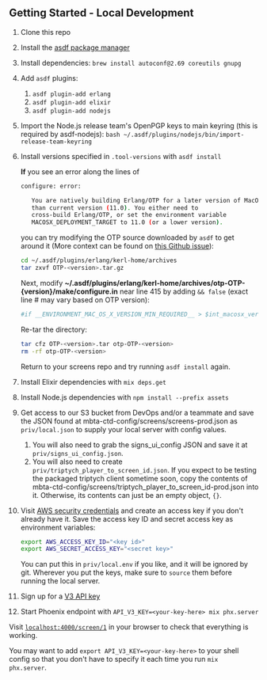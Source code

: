 ## Getting Started - Local Development

1. Clone this repo
1. Install the [asdf package manager](https://github.com/asdf-vm/asdf)
1. Install dependencies:
   `brew install autoconf@2.69 coreutils gnupg`
1. Add `asdf` plugins:
   1. `asdf plugin-add erlang`
   1. `asdf plugin-add elixir`
   1. `asdf plugin-add nodejs`
1. Import the Node.js release team's OpenPGP keys to main keyring (this is required by asdf-nodejs):
   `bash ~/.asdf/plugins/nodejs/bin/import-release-team-keyring`
1. Install versions specified in `.tool-versions` with `asdf install`

   **If** you see an error along the lines of 
      ```sh
      configure: error: 

         You are natively building Erlang/OTP for a later version of MacOSX
         than current version (11.0). You either need to
         cross-build Erlang/OTP, or set the environment variable
         MACOSX_DEPLOYMENT_TARGET to 11.0 (or a lower version).
      ```
      you can try modifying the OTP source downloaded by `asdf` to get around it (More context can be found on [this Github issue](https://github.com/asdf-vm/asdf-erlang/issues/161#issuecomment-731477842)):

      ```sh
      cd ~/.asdf/plugins/erlang/kerl-home/archives
      tar zxvf OTP-<version>.tar.gz
      ```

      Next, modify **~/.asdf/plugins/erlang/kerl-home/archives/otp-OTP-{version}/make/configure.in** near line 415 by adding `&& false` (exact line # may vary based on OTP version):
      ```sh
      #if __ENVIRONMENT_MAC_OS_X_VERSION_MIN_REQUIRED__ > $int_macosx_version && false
      ```

      Re-tar the directory:
      ```sh
      tar cfz OTP-<version>.tar otp-OTP-<version>
      rm -rf otp-OTP-<version>
      ```
      Return to your screens repo and try running `asdf install` again.

1. Install Elixir dependencies with `mix deps.get`
1. Install Node.js dependencies with `npm install --prefix assets`
1. Get access to our S3 bucket from DevOps and/or a teammate and save the JSON found at mbta-ctd-config/screens/screens-prod.json as `priv/local.json` to supply your local server with config values.
   1. You will also need to grab the signs_ui_config JSON and save it at `priv/signs_ui_config.json`.
   1. You will also need to create `priv/triptych_player_to_screen_id.json`. If you expect to be testing the packaged triptych client sometime soon, copy the contents of mbta-ctd-config/screens/triptych_player_to_screen_id-prod.json into it. Otherwise, its contents can just be an empty object, `{}`.
1. Visit [AWS security credentials](https://console.aws.amazon.com/iam/home#/security_credentials) and create an access key if you don't already have it. Save the access key ID and secret access key as environment variables:

   ```sh
   export AWS_ACCESS_KEY_ID="<key id>"
   export AWS_SECRET_ACCESS_KEY="<secret key>"
   ```

   You can put this in `priv/local.env` if you like, and it will be ignored by git. Wherever you put the keys, make sure to `source` them before running the local server.

1. Sign up for a [V3 API key](https://api-v3.mbta.com/)
1. Start Phoenix endpoint with `API_V3_KEY=<your-key-here> mix phx.server`

Visit [`localhost:4000/screen/1`](http://localhost:4000/screen/1) in your browser to check that everything is working.

You may want to add `export API_V3_KEY=<your-key-here>` to your shell config so that you don't have to specify it each time you run `mix phx.server`.
